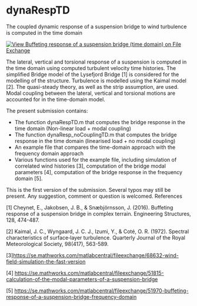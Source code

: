 # dynaRespTD
The coupled dynamic response of a suspension bridge to wind turbulence is computed in the time domain

[![View Buffeting response of a suspension bridge (time domain) on File Exchange](https://www.mathworks.com/matlabcentral/images/matlab-file-exchange.svg)](https://se.mathworks.com/matlabcentral/fileexchange/73436-buffeting-response-of-a-suspension-bridge-time-domain)

The lateral, vertical and torsional response of a suspension is computed in the time domain using computed turbulent velocity time histories. The simplified Bridge model of the Lysefjord Bridge [1] is considered for the modelling of the structure. Turbulence is modelled using the Kaimal model [2]. The quasi-steady theory, as well as the strip assumption, are used. Modal coupling between the lateral, vertical and torsional motions are accounted for in the time-domain model.

The present submission contains:
- The function dynaRespTD.m that computes the bridge response in the time domain (Non-linear  load + modal coupling)
- The function dynaResp_noCouplingTD.m that computes the bridge response in the time domain (linearised  load + no modal coupling)
- An example file  that compares the time-domain approach with the frequency domain approach 
- Various functions used for the example file, including simulation of correlated wind histories [3], computation of the bridge modal parameters [4], computation of the bridge response in the frequency domain [5].

This is the first version of the submission. Several typos may still be present. Any suggestion, comment or question is welcomed.
References

[1] Cheynet, E., Jakobsen, J. B., & Snæbjörnsson, J. (2016). Buffeting response of a suspension bridge in complex terrain. Engineering Structures, 128, 474-487.

[2] Kaimal, J. C., Wyngaard, J. C. J., Izumi, Y., & Coté, O. R. (1972). Spectral characteristics of surface‐layer turbulence. Quarterly Journal of the Royal Meteorological Society, 98(417), 563-589.

[3]https://se.mathworks.com/matlabcentral/fileexchange/68632-wind-field-simulation-the-fast-version 

[4] https://se.mathworks.com/matlabcentral/fileexchange/51815-calculation-of-the-modal-parameters-of-a-suspension-bridge 

[5] https://se.mathworks.com/matlabcentral/fileexchange/51970-buffeting-response-of-a-suspension-bridge-frequency-domain 
